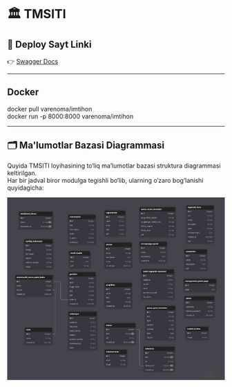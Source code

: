# 🏛️ TMSITI

## 🚀 Deploy Sayt Linki
👉 [Swagger Docs](https://imtihon-c1ua.onrender.com/docs)

---

## Docker

docker pull varenoma/imtihon </br>
docker run -p 8000:8000 varenoma/imtihon

---

## 🗂️ Ma'lumotlar Bazasi Diagrammasi

Quyida TMSITI loyihasining to‘liq ma’lumotlar bazasi struktura diagrammasi keltirilgan.  
Har bir jadval biror modulga tegishli bo‘lib, ularning o‘zaro bog‘lanishi quyidagicha:

![TMSITI DB Diagram](https://github.com/varenoma/imtihon/blob/ac5d8353c28d708455b60732b79b9180f35e0a3f/db.png)
